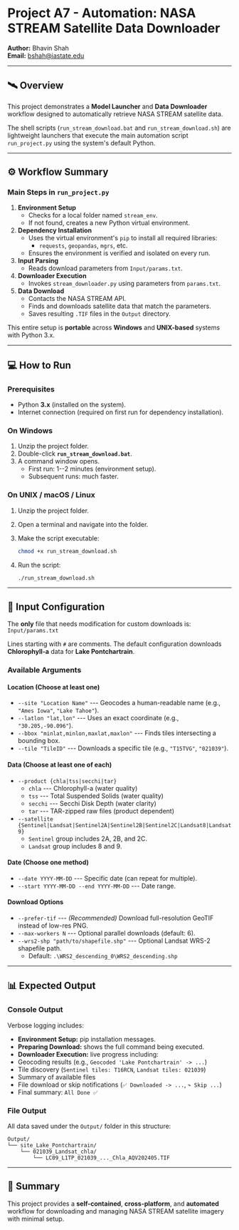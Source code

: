# Project A7 - Automation: NASA STREAM Satellite Data Downloader

**Author:** Bhavin Shah\
**Email:** bshah@iastate.edu

------------------------------------------------------------------------

## 🛰️ Overview

This project demonstrates a **Model Launcher** and **Data Downloader**
workflow designed to automatically retrieve NASA STREAM satellite data.

The shell scripts (`run_stream_download.bat` and
`run_stream_download.sh`) are lightweight launchers that execute the
main automation script `run_project.py` using the system's default
Python.

------------------------------------------------------------------------

## ⚙️ Workflow Summary

### Main Steps in `run_project.py`

1.  **Environment Setup**
    -   Checks for a local folder named `stream_env`.
    -   If not found, creates a new Python virtual environment.
2.  **Dependency Installation**
    -   Uses the virtual environment's `pip` to install all required
        libraries:
        -   `requests`, `geopandas`, `mgrs`, etc.
    -   Ensures the environment is verified and isolated on every run.
3.  **Input Parsing**
    -   Reads download parameters from `Input/params.txt`.
4.  **Downloader Execution**
    -   Invokes `stream_downloader.py` using parameters from
        `params.txt`.
5.  **Data Download**
    -   Contacts the NASA STREAM API.
    -   Finds and downloads satellite data that match the parameters.
    -   Saves resulting `.TIF` files in the `Output` directory.

This entire setup is **portable** across **Windows** and **UNIX-based**
systems with Python 3.x.

------------------------------------------------------------------------

## 💻 How to Run

### Prerequisites

-   Python **3.x** (installed on the system).
-   Internet connection (required on first run for dependency
    installation).

### On Windows

1.  Unzip the project folder.
2.  Double-click **`run_stream_download.bat`**.
3.  A command window opens.
    -   First run: 1--2 minutes (environment setup).
    -   Subsequent runs: much faster.

### On UNIX / macOS / Linux

1.  Unzip the project folder.

2.  Open a terminal and navigate into the folder.

3.  Make the script executable:

    ``` bash
    chmod +x run_stream_download.sh
    ```

4.  Run the script:

    ``` bash
    ./run_stream_download.sh
    ```

------------------------------------------------------------------------

## 🧭 Input Configuration

The **only** file that needs modification for custom downloads is:
`Input/params.txt`

Lines starting with `#` are comments.
The default configuration downloads **Chlorophyll-a** data for **Lake
Pontchartrain**.

### Available Arguments

#### **Location (Choose at least one)**

-   `--site "Location Name"` --- Geocodes a human-readable name (e.g.,
    `"Ames Iowa"`, `"Lake Tahoe"`).
-   `--latlon "lat,lon"` --- Uses an exact coordinate (e.g.,
    `"30.205,-90.096"`).
-   `--bbox "minlat,minlon,maxlat,maxlon"` --- Finds tiles intersecting
    a bounding box.
-   `--tile "TileID"` --- Downloads a specific tile (e.g., `"T15TVG"`,
    `"021039"`).

#### **Data (Choose at least one of each)**

-   `--product {chla|tss|secchi|tar}`
    -   `chla` --- Chlorophyll-a (water quality)
    -   `tss` --- Total Suspended Solids (water quality)
    -   `secchi` --- Secchi Disk Depth (water clarity)
    -   `tar` --- TAR-zipped raw files (product dependent)
-   `--satellite {Sentinel|Landsat|Sentinel2A|Sentinel2B|Sentinel2C|Landsat8|Landsat9}`
    -   `Sentinel` group includes 2A, 2B, and 2C.
    -   `Landsat` group includes 8 and 9.

#### **Date (Choose one method)**

-   `--date YYYY-MM-DD` --- Specific date (can repeat for multiple).
-   `--start YYYY-MM-DD --end YYYY-MM-DD` --- Date range.

#### **Download Options**

-   `--prefer-tif` --- *(Recommended)* Download full-resolution GeoTIF
    instead of low-res PNG.
-   `--max-workers N` --- Optional parallel downloads (default: 6).
-   `--wrs2-shp "path/to/shapefile.shp"` --- Optional Landsat WRS-2
    shapefile path.
    -   Default: `.\WRS2_descending_0\WRS2_descending.shp`

------------------------------------------------------------------------

## 📊 Expected Output

### Console Output

Verbose logging includes:
- **Environment Setup:** pip installation messages.
- **Preparing Download:** shows the full command being executed.
- **Downloader Execution:** live progress including:
- Geocoding results (e.g., `Geocoded 'Lake Pontchartrain' -> ...`)
- Tile discovery (`Sentinel tiles: T16RCN`, `Landsat tiles: 021039`)
- Summary of available files
- File download or skip notifications (`✅ Downloaded -> ...`,
`↷ Skip ...`)
- Final summary: `All Done ✅`

### File Output

All data saved under the `Output/` folder in this structure:

    Output/
    └── site_Lake_Pontchartrain/
        └── 021039_Landsat_chla/
            └── LC09_L1TP_021039_..._Chla_AQV202405.TIF

------------------------------------------------------------------------

## 🧩 Summary

This project provides a **self-contained**, **cross-platform**, and
**automated** workflow for downloading and managing NASA STREAM
satellite imagery with minimal setup.
